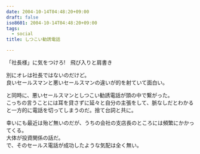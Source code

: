 ```yaml
---
date: 2004-10-14T04:48:20+09:00
draft: false
iso8601: 2004-10-14T04:48:20+09:00
tags:
  - social
title: しつこい勧誘電話

---
```


「社長様」に気をつけろ!　飛び入りと肩書き

別にオレは社長ではないのだけど。  
良いセールスマンと悪いセールスマンの違いが的を射ていて面白い。

と同時に、悪いセールスマンとしつこい勧誘電話が頭の中で繋がった。  
こっちの言うことには耳を貸さずに延々と自分の主張をして、脈なしだとわかると一方的に電話を切ってしまうのだ。捨て台詞と共に。

幸いにも最近は殆ど無いのだが、うちの会社の支店長のところには頻繁にかかってくる。  
大体が投資関係の話だ。  
で、そのセールス電話が成功したような気配は全く無い。
